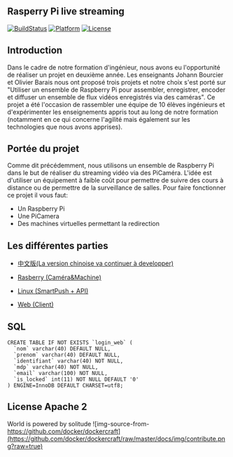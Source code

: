 ## Rasperry Pi live streaming

[![BuildStatus](https://travis-ci.org/qfdk/projetESIR.svg?branch=master)](https://travis-ci.org/qfdk/projetESIR)
[![Platform](https://img.shields.io/badge/platform-Linux,%20Raspberry-green.svg?style=flat)](https://qfdk.me) 
[![License](https://img.shields.io/badge/license-New%20BSD-yellow.svg?style=flat)](LICENSE)

## Introduction

Dans le cadre de notre formation d'ingénieur, nous avons eu l'opportunité de réaliser un projet en deuxième année. Les enseignants Johann Bourcier et Olivier Barais nous ont proposé trois projets et notre choix s'est porté sur "Utiliser un ensemble de Raspberry Pi pour assembler, enregistrer, encoder et diffuser un ensemble de flux vidéos enregistrés via des caméras". Ce projet a été l'occasion de rassembler une équipe de 10 élèves ingénieurs et d'expérimenter les enseignements appris tout au long de notre formation (notamment en ce qui concerne l'agilité mais également sur les technologies que nous avons apprises).

## Portée du projet

Comme dit précédemment, nous utilisons un ensemble de Raspberry Pi dans le but de réaliser du streaming vidéo via des PiCaméra. L'idée est d'utiliser un équipement à faible coût pour permettre de suivre des cours à distance ou de permettre de la surveillance de salles. Pour faire fonctionner ce projet il vous faut:
- Un Raspberry Pi
- Une PiCamera
- Des machines virtuelles permettant la redirection

## Les différentes parties

- [中文版(La version chinoise va continuer à developper)](https://github.com/qfdk/NNLLS/)

- [Rasberry (Caméra&Machine)](https://github.com/qfdk/projetESIR/tree/master/Raspberry)

- [Linux (SmartPush + API)](https://github.com/qfdk/projetESIR/tree/master/Linux)
 
- [Web (Client)](https://github.com/qfdk/projetESIR/tree/master/Web)

## SQL

```
CREATE TABLE IF NOT EXISTS `login_web` (
  `nom` varchar(40) DEFAULT NULL,
  `prenom` varchar(40) DEFAULT NULL,
  `identifiant` varchar(40) NOT NULL,
  `mdp` varchar(40) NOT NULL,
  `email` varchar(100) NOT NULL,
  `is_locked` int(11) NOT NULL DEFAULT '0'
) ENGINE=InnoDB DEFAULT CHARSET=utf8;

```

## License Apache 2
World is powered by solitude
![img-source-from-https://github.com/docker/dockercraft](https://github.com/docker/dockercraft/raw/master/docs/img/contribute.png?raw=true)
